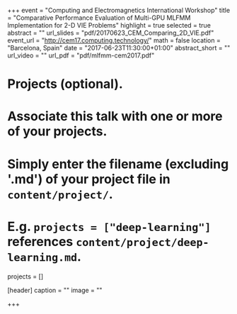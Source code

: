 +++
event = "Computing and Electromagnetics International Workshop"
title = "Comparative Performance Evaluation of Multi-GPU MLFMM Implementation for 2-D VIE Problems"
highlight = true
selected = true
abstract = ""
url_slides = "pdf/20170623_CEM_Comparing_2D_VIE.pdf"
event_url = "http://cem17.computing.technology/"
math = false
location = "Barcelona, Spain"
date = "2017-06-23T11:30:00+01:00"
abstract_short = ""
url_video = ""
url_pdf = "pdf/mlfmm-cem2017.pdf"

# Projects (optional).
#   Associate this talk with one or more of your projects.
#   Simply enter the filename (excluding '.md') of your project file in `content/project/`.
#   E.g. `projects = ["deep-learning"]` references `content/project/deep-learning.md`.
projects = []

[header]
  caption = ""
  image = ""

+++


